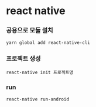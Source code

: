# react native

### 공용으로 모듈 설치

`yarn global add react-native-cli`


### 프로젝트 생성

`react-native init 프로젝트명`


### run

`react-native run-android`